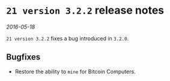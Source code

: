 # `21 version 3.2.2` release notes

*2016-05-18*

`21 version 3.2.2` fixes a bug introduced in `3.2.0`.

## Bugfixes
- Restore the ability to `mine` for Bitcoin Computers.
